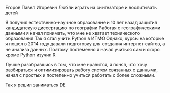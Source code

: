 Егоров Павел Игоревич
Любли играть на синтезаторе и воспитывать детей

Я получил естественно-научное образование и 10 лет назад защитил кандидатскую диссертацию по географии
Работая с географическими данными я начал понимать, что мне не хватает технического образования
Так я стал учить Python в ИТМО
Однако, курсы на которые я пошел в 2014 году давали подготовку для создания интернет-сайтов, а не анализа данных.
Поэтому постеменно я начал учиться сам и скоро кроме Python изучил R

Лучше разобравшись в том, что мне нравится, я понял, что хочу разбираться и оптимизировать работу систем связанных с данными, начал с простых и постепенно учиться работать с более сложными.

Так я решил заниматься DE

